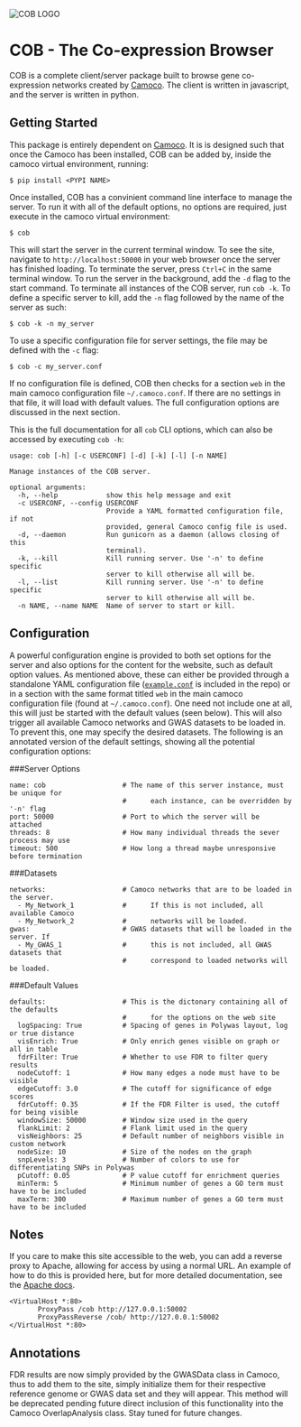 ![COB LOGO](https://s3-us-west-2.amazonaws.com/camoco/COBLogo.png)

COB - The Co-expression Browser
===============================

COB is a complete client/server package built to browse gene co-expression networks
created by [Camoco](https://github.com/schae234/Camoco). The client is written in 
javascript, and the server is written in python. 

Getting Started
---------------
This package is entirely dependent on [Camoco](https://github.com/schae234/Camoco).
It is is designed such that once the Camoco has been installed, COB can be
added by, inside the camoco virtual environment, running:
```
$ pip install <PYPI NAME>
```
Once installed, COB has a convinient command line interface to manage the server.
To run it with all of the default options, no options are required, just execute
in the camoco virtual environment:
```
$ cob
```
This will start the server in the current terminal window. To see the site, navigate 
to `http://localhost:50000` in your web browser once the server has finished loading. 
To terminate the server, press `Ctrl+C` in the same terminal window. To run the 
server in the background, add the `-d` flag to the start command. To terminate all
instances of the COB server, run `cob -k`. To define a specific server to kill, 
add the `-n` flag followed by the name of the server as such:
```
$ cob -k -n my_server
```
To use a specific configuration file for server settings, the file may be defined
with the `-c` flag:
```
$ cob -c my_server.conf
```
If no configuration file is defined, COB then checks for a section `web` in the
main camoco configuration file `~/.camoco.conf`. If there are no settings in that
file, it will load with default values. The full configuration options are discussed
in the next section.

This is the full documentation for all `cob` CLI options, which can also be accessed
by executing `cob -h`:
```
usage: cob [-h] [-c USERCONF] [-d] [-k] [-l] [-n NAME]

Manage instances of the COB server.

optional arguments:
  -h, --help            show this help message and exit
  -c USERCONF, --config USERCONF
                        Provide a YAML formatted configuration file, if not
                        provided, general Camoco config file is used.
  -d, --daemon          Run gunicorn as a daemon (allows closing of this
                        terminal).
  -k, --kill            Kill running server. Use '-n' to define specific
                        server to kill otherwise all will be.
  -l, --list            Kill running server. Use '-n' to define specific
                        server to kill otherwise all will be.
  -n NAME, --name NAME  Name of server to start or kill.
```

Configuration
-------------
A powerful configuration engine is provided to both set options for the server
and also options for the content for the website, such as default option 
values. As mentioned above, these can either be provided through a standalone
YAML configuration file ([`example.conf`](https://github.com/monprin/cob/blob/master/example.conf)
is included in the repo) or in a section with the same format titled `web` in
the main camoco configuration file (found at `~/.camoco.conf`). One need not 
include one at all, this will just be started with the default values (seen 
below). This will also trigger all available Camoco networks and GWAS datasets
to be loaded in. To prevent this, one may specify the desired datasets. The 
following is an annotated version of the default settings, showing all the
potential configuration options:

###Server Options
```
name: cob                   # The name of this server instance, must be unique for 
                            #      each instance, can be overridden by '-n' flag
port: 50000                 # Port to which the server will be attached
threads: 8                  # How many individual threads the sever process may use
timeout: 500                # How long a thread maybe unresponsive before termination
```
###Datasets
```
networks:                   # Camoco networks that are to be loaded in the server.
  - My_Network_1            #      If this is not included, all available Camoco
  - My_Network_2            #      networks will be loaded.
gwas:                       # GWAS datasets that will be loaded in the server. If
  - My_GWAS_1               #      this is not included, all GWAS datasets that 
                            #      correspond to loaded networks will be loaded.
```
###Default Values
```
defaults:                   # This is the dictonary containing all of the defaults
                            #      for the options on the web site
  logSpacing: True          # Spacing of genes in Polywas layout, log or true distance
  visEnrich: True           # Only enrich genes visible on graph or all in table
  fdrFilter: True           # Whether to use FDR to filter query results
  nodeCutoff: 1             # How many edges a node must have to be visible
  edgeCutoff: 3.0           # The cutoff for significance of edge scores
  fdrCutoff: 0.35           # If the FDR Filter is used, the cutoff for being visible
  windowSize: 50000         # Window size used in the query
  flankLimit: 2             # Flank limit used in the query
  visNeighbors: 25          # Default number of neighbors visible in custom network
  nodeSize: 10              # Size of the nodes on the graph
  snpLevels: 3              # Number of colors to use for differentiating SNPs in Polywas
  pCutoff: 0.05             # P value cutoff for enrichment queries
  minTerm: 5                # Minimum number of genes a GO term must have to be included
  maxTerm: 300              # Maximum number of genes a GO term must have to be included
```

Notes
-----
If you care to make this site accessible to the web, you can add a reverse proxy
to Apache, allowing for access by using a normal URL. An example of how to do
this is provided here, but for more detailed documentation, see the 
[Apache docs](https://httpd.apache.org/docs/2.4/).
```
<VirtualHost *:80>
       ProxyPass /cob http://127.0.0.1:50002
       ProxyPassReverse /cob/ http://127.0.0.1:50002
</VirtualHost *:80>
```

Annotations
-----------
FDR results are now simply provided by the GWASData class in Camoco, thus to add 
them to the site, simply initialize them for their respective reference genome 
or GWAS data set and they will appear. This method will be deprecated pending 
future direct inclusion of this functionality into the Camoco OverlapAnalysis class.
Stay tuned for future changes.
